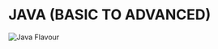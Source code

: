 # JAVA (BASIC TO ADVANCED)
![Java Flavour](https://www.computerworld.es/archivos/202205/java-concurrency.png "Java Flavour")

